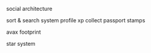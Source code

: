social architecture

sort & search system
profile xp
collect passport stamps

avax footprint

star system